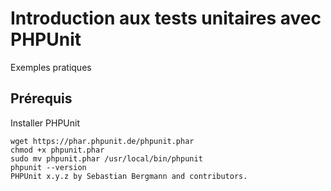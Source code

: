 # Introduction aux tests unitaires avec PHPUnit

Exemples pratiques

## Prérequis

Installer PHPUnit

```
wget https://phar.phpunit.de/phpunit.phar
chmod +x phpunit.phar
sudo mv phpunit.phar /usr/local/bin/phpunit
phpunit --version
PHPUnit x.y.z by Sebastian Bergmann and contributors.
```
